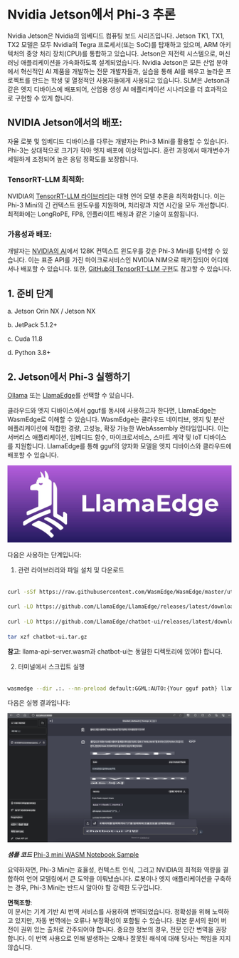 # **Nvidia Jetson에서 Phi-3 추론**

Nvidia Jetson은 Nvidia의 임베디드 컴퓨팅 보드 시리즈입니다. Jetson TK1, TX1, TX2 모델은 모두 Nvidia의 Tegra 프로세서(또는 SoC)를 탑재하고 있으며, ARM 아키텍처의 중앙 처리 장치(CPU)를 통합하고 있습니다. Jetson은 저전력 시스템으로, 머신러닝 애플리케이션을 가속화하도록 설계되었습니다. Nvidia Jetson은 모든 산업 분야에서 혁신적인 AI 제품을 개발하는 전문 개발자들과, 실습을 통해 AI를 배우고 놀라운 프로젝트를 만드는 학생 및 열정적인 사용자들에게 사용되고 있습니다. SLM은 Jetson과 같은 엣지 디바이스에 배포되어, 산업용 생성 AI 애플리케이션 시나리오를 더 효과적으로 구현할 수 있게 합니다.

## NVIDIA Jetson에서의 배포:
자율 로봇 및 임베디드 디바이스를 다루는 개발자는 Phi-3 Mini를 활용할 수 있습니다. Phi-3는 상대적으로 크기가 작아 엣지 배포에 이상적입니다. 훈련 과정에서 매개변수가 세밀하게 조정되어 높은 응답 정확도를 보장합니다.

### TensorRT-LLM 최적화:
NVIDIA의 [TensorRT-LLM 라이브러리](https://github.com/NVIDIA/TensorRT-LLM?WT.mc_id=aiml-138114-kinfeylo)는 대형 언어 모델 추론을 최적화합니다. 이는 Phi-3 Mini의 긴 컨텍스트 윈도우를 지원하며, 처리량과 지연 시간을 모두 개선합니다. 최적화에는 LongRoPE, FP8, 인플라이트 배칭과 같은 기술이 포함됩니다.

### 가용성과 배포:
개발자는 [NVIDIA의 AI](https://www.nvidia.com/en-us/ai-data-science/generative-ai/)에서 128K 컨텍스트 윈도우를 갖춘 Phi-3 Mini를 탐색할 수 있습니다. 이는 표준 API를 가진 마이크로서비스인 NVIDIA NIM으로 패키징되어 어디에서나 배포할 수 있습니다. 또한, [GitHub의 TensorRT-LLM 구현](https://github.com/NVIDIA/TensorRT-LLM)도 참고할 수 있습니다.

## **1. 준비 단계**

a. Jetson Orin NX / Jetson NX

b. JetPack 5.1.2+
   
c. Cuda 11.8
   
d. Python 3.8+

## **2. Jetson에서 Phi-3 실행하기**

[Ollama](https://ollama.com) 또는 [LlamaEdge](https://llamaedge.com)를 선택할 수 있습니다.

클라우드와 엣지 디바이스에서 gguf를 동시에 사용하고자 한다면, LlamaEdge는 WasmEdge로 이해할 수 있습니다. WasmEdge는 클라우드 네이티브, 엣지 및 분산 애플리케이션에 적합한 경량, 고성능, 확장 가능한 WebAssembly 런타임입니다. 이는 서버리스 애플리케이션, 임베디드 함수, 마이크로서비스, 스마트 계약 및 IoT 디바이스를 지원합니다. LlamaEdge를 통해 gguf의 양자화 모델을 엣지 디바이스와 클라우드에 배포할 수 있습니다.

![llamaedge](../../../../../translated_images/llamaedge.1356a35c809c5e9d89d8168db0c92161e87f5e2c34831f2fad800f00fc4e74dc.ko.jpg)

다음은 사용하는 단계입니다:

1. 관련 라이브러리와 파일 설치 및 다운로드

```bash

curl -sSf https://raw.githubusercontent.com/WasmEdge/WasmEdge/master/utils/install.sh | bash -s -- --plugin wasi_nn-ggml

curl -LO https://github.com/LlamaEdge/LlamaEdge/releases/latest/download/llama-api-server.wasm

curl -LO https://github.com/LlamaEdge/chatbot-ui/releases/latest/download/chatbot-ui.tar.gz

tar xzf chatbot-ui.tar.gz

```

**참고**: llama-api-server.wasm과 chatbot-ui는 동일한 디렉토리에 있어야 합니다.

2. 터미널에서 스크립트 실행

```bash

wasmedge --dir .:. --nn-preload default:GGML:AUTO:{Your gguf path} llama-api-server.wasm -p phi-3-chat

```

다음은 실행 결과입니다:

![llamaedgerun](../../../../../translated_images/llamaedgerun.66eb2acd7f14e814437879522158b9531ae7c955014d48d0708d0e4ce6ac94a6.ko.png)

***샘플 코드*** [Phi-3 mini WASM Notebook Sample](https://github.com/Azure-Samples/Phi-3MiniSamples/tree/main/wasm)

요약하자면, Phi-3 Mini는 효율성, 컨텍스트 인식, 그리고 NVIDIA의 최적화 역량을 결합하여 언어 모델링에서 큰 도약을 이뤄냈습니다. 로봇이나 엣지 애플리케이션을 구축하는 경우, Phi-3 Mini는 반드시 알아야 할 강력한 도구입니다.

**면책조항**:  
이 문서는 기계 기반 AI 번역 서비스를 사용하여 번역되었습니다. 정확성을 위해 노력하고 있지만, 자동 번역에는 오류나 부정확성이 포함될 수 있습니다. 원본 문서의 원어 버전이 권위 있는 출처로 간주되어야 합니다. 중요한 정보의 경우, 전문 인간 번역을 권장합니다. 이 번역 사용으로 인해 발생하는 오해나 잘못된 해석에 대해 당사는 책임을 지지 않습니다.